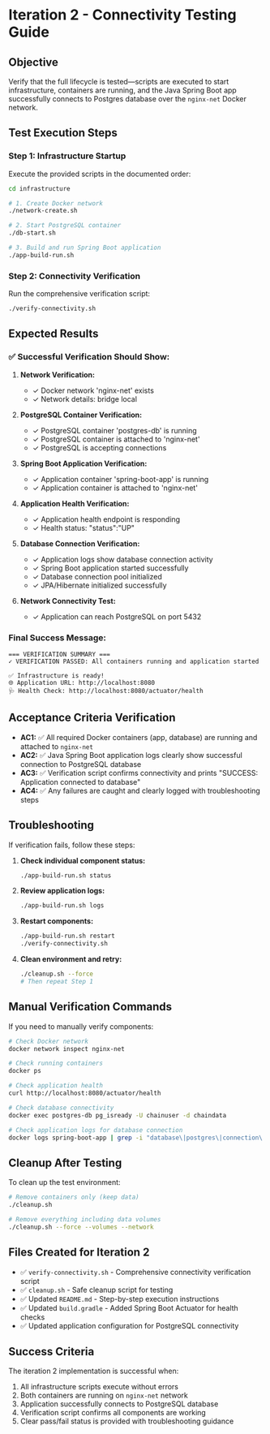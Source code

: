 # Iteration 2 - Connectivity Testing Guide

## Objective
Verify that the full lifecycle is tested—scripts are executed to start infrastructure, containers are running, and the Java Spring Boot app successfully connects to Postgres database over the `nginx-net` Docker network.

## Test Execution Steps

### Step 1: Infrastructure Startup
Execute the provided scripts in the documented order:

```bash
cd infrastructure

# 1. Create Docker network
./network-create.sh

# 2. Start PostgreSQL container
./db-start.sh

# 3. Build and run Spring Boot application
./app-build-run.sh
```

### Step 2: Connectivity Verification
Run the comprehensive verification script:

```bash
./verify-connectivity.sh
```

## Expected Results

### ✅ Successful Verification Should Show:

1. **Network Verification:**
   - ✓ Docker network 'nginx-net' exists
   - ✓ Network details: bridge local

2. **PostgreSQL Container Verification:**
   - ✓ PostgreSQL container 'postgres-db' is running
   - ✓ PostgreSQL container is attached to 'nginx-net'
   - ✓ PostgreSQL is accepting connections

3. **Spring Boot Application Verification:**
   - ✓ Application container 'spring-boot-app' is running
   - ✓ Application container is attached to 'nginx-net'

4. **Application Health Verification:**
   - ✓ Application health endpoint is responding
   - ✓ Health status: "status":"UP"

5. **Database Connection Verification:**
   - ✓ Application logs show database connection activity
   - ✓ Spring Boot application started successfully
   - ✓ Database connection pool initialized
   - ✓ JPA/Hibernate initialized successfully

6. **Network Connectivity Test:**
   - ✓ Application can reach PostgreSQL on port 5432

### Final Success Message:
```
=== VERIFICATION SUMMARY ===
✓ VERIFICATION PASSED: All containers running and application started

✅ Infrastructure is ready!
🌐 Application URL: http://localhost:8080
🩺 Health Check: http://localhost:8080/actuator/health
```

## Acceptance Criteria Verification

- **AC1:** ✅ All required Docker containers (app, database) are running and attached to `nginx-net`
- **AC2:** ✅ Java Spring Boot application logs clearly show successful connection to PostgreSQL database
- **AC3:** ✅ Verification script confirms connectivity and prints "SUCCESS: Application connected to database"
- **AC4:** ✅ Any failures are caught and clearly logged with troubleshooting steps

## Troubleshooting

If verification fails, follow these steps:

1. **Check individual component status:**
   ```bash
   ./app-build-run.sh status
   ```

2. **Review application logs:**
   ```bash
   ./app-build-run.sh logs
   ```

3. **Restart components:**
   ```bash
   ./app-build-run.sh restart
   ./verify-connectivity.sh
   ```

4. **Clean environment and retry:**
   ```bash
   ./cleanup.sh --force
   # Then repeat Step 1
   ```

## Manual Verification Commands

If you need to manually verify components:

```bash
# Check Docker network
docker network inspect nginx-net

# Check running containers
docker ps

# Check application health
curl http://localhost:8080/actuator/health

# Check database connectivity
docker exec postgres-db pg_isready -U chainuser -d chaindata

# Check application logs for database connection
docker logs spring-boot-app | grep -i "database\|postgres\|connection\|started"
```

## Cleanup After Testing

To clean up the test environment:

```bash
# Remove containers only (keep data)
./cleanup.sh

# Remove everything including data volumes
./cleanup.sh --force --volumes --network
```

## Files Created for Iteration 2

- ✅ `verify-connectivity.sh` - Comprehensive connectivity verification script
- ✅ `cleanup.sh` - Safe cleanup script for testing
- ✅ Updated `README.md` - Step-by-step execution instructions
- ✅ Updated `build.gradle` - Added Spring Boot Actuator for health checks
- ✅ Updated application configuration for PostgreSQL connectivity

## Success Criteria

The iteration 2 implementation is successful when:
1. All infrastructure scripts execute without errors
2. Both containers are running on `nginx-net` network
3. Application successfully connects to PostgreSQL database
4. Verification script confirms all components are working
5. Clear pass/fail status is provided with troubleshooting guidance
